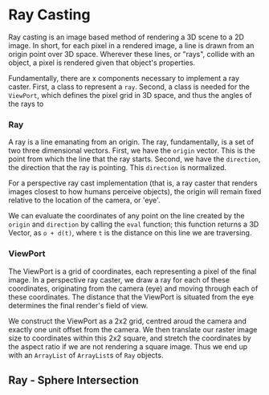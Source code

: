 # Ray Casting

Ray casting is an image based method of rendering a 3D scene to a 2D image. In short, for each pixel in
a rendered image, a line is drawn from an origin point over 3D space. Wherever these lines, or "rays",
collide with an object, a pixel is rendered given that object's properties.

Fundamentally, there are x components necessary to implement a ray caster. First, a class to represent
a `ray`. Second, a class is needed for the `ViewPort`, which defines the pixel grid in 3D space, and
thus the angles of the rays to 

### Ray

A ray is a line emanating from an origin. The ray, fundamentally, is a set of two three dimensional
vectors. First, we have the `origin` vector. This is the point from which the line that the ray starts.
Second, we have the  `direction`, the direction that the ray is pointing. This `direction` is normalized.

For a perspective ray cast implementation (that is, a ray caster that renders images closest to how
humans perceive objects), the origin will remain fixed relative to the location of the camera, or 'eye'.

We can evaluate the coordinates of any point on the line created by the `origin` and `direction` by
calling the `eval` function; this function returns a 3D Vector, as `o + d(t)`, where `t` is the distance
on this line we are traversing.

### ViewPort

The ViewPort is a grid of coordinates, each representing a pixel of the final image. In a perspective
ray caster, we draw a ray for each of these coordinates, originating from the camera (eye) and moving
through each of these coordinates. The distance that the ViewPort is situated from the eye determines
the final render's field of view.

We construct the ViewPort as a 2x2 grid, centred aroud the camera and exactly one unit offset from
the camera. We then translate our raster image size to coordinates within this 2x2 square, and stretch
the coordinates by the aspect ratio if we are not rendering a square image. Thus we end up with an
`ArrayList` of `ArrayList`s of `Ray` objects.

## Ray - Sphere Intersection
